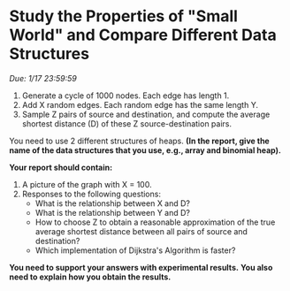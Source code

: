 
# Study the Properties of "Small World" and Compare Different Data Structures

*Due: 1/17 23:59:59*

1. Generate a cycle of 1000 nodes. Each edge has length 1.
2. Add X random edges. Each random edge has the same length Y. 
3. Sample Z pairs of source and destination, and compute the average shortest distance (D) of these Z source-destination pairs.

You need to use 2 different structures of heaps. **(In the report, give the name of the data structures that you use, e.g., array and binomial heap).**

**Your report should contain:**

1. A picture of the graph with X = 100.
2. Responses to the following questions: 
    - What is the relationship between X and D? 
    - What is the relationship between Y and D?
    - How to choose Z to obtain a reasonable approximation of the true average shortest distance between all pairs of source and destination?
    - Which implementation of Dijkstra's Algorithm is faster?

**You need to support your answers with experimental results.** 
**You also need to explain how you obtain the results.**
